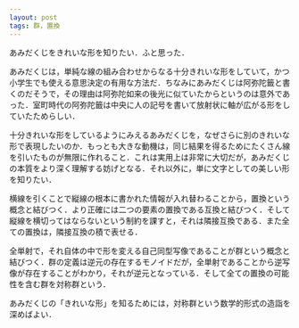 ```yaml
---
layout: post
tags: 群，置換
---
```


あみだくじをきれいな形を知りたい．ふと思った．

あみだくじは，単純な線の組み合わせからなる十分きれいな形をしていて，かつ小学生でも使える意思決定の有用な方法だ．ちなみにあみだくじは阿弥陀籤と書くのだそうで，その理由は阿弥陀如来の後光に似ていたからというのは意外であった．室町時代の阿弥陀籤は中央に人の記号を書いて放射状に軸が広がる形をしていたためらしい．

十分きれいな形をしているようにみえるあみだくじを，なぜさらに別のきれいな形で表現したいのか．もっとも大きな動機は，同じ結果を得るためにたくさん線を引いたものが無限に作れること．これは実用上は非常に大切だが，あみだくじの本質をより深く理解する妨げとなる．それ以外に，単に文字としての美しい形を知りたい．

横線を引くことで縦線の根本に書かれた情報が入れ替わることから，置換という概念と結びつく．より正確には二つの要素の置換である互換と結びつく．そして縦線を横切ってはならないという制約を課すと，それは隣接互換である．また全ての置換は，隣接互換の積で表せる．

全単射で，それ自体の中で形を変える自己同型写像であることが群という概念と結びつく．群の定義は逆元の存在するモノイドだが，全単射であることから逆写像が存在することがわかり，それが逆元となっている．そして全ての置換の可能性を含む群を対称群という．

あみだくじの「きれいな形」を知るためには，対称群という数学的形式の造詣を深めばよい．